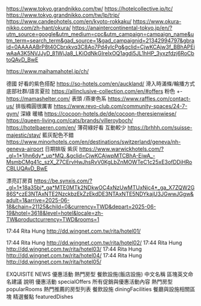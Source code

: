 https://www.tokyo.grandnikko.com/tw/
https://hotelcollective.jp/tc/ 
https://www.tokyo.grandnikko.com/tw/lp/trip/
https://www.candeohotels.com/en/kyoto-rokkaku/
https://www.okura-nikko.com/zh-hant/okura/
https://anaintercontinental-tokyo.jp/en/?utm_source=google&utm_medium=cpc&utm_campaign=campaign_name&utm_term=search_term&gad_source=1&gad_campaignid=21342994797&gbraid=0AAAAABrP8t40Cbrxkvq3C8Ao7Pd4yIcPg&gclid=CjwKCAjw3f_BBhAPEiwAaA3K5NVJJyD_81WjJa8_LKiOdNkGIrelxOQ1agdi5JL1hHP_3yxzfdzj6RoCbtoQAvD_BwE

https://www.maihamahotel.jp/ch/

德國
好看的紫色搭配
https://so-hotels.com/en/auckland/
滑入時滿條/輪播方式 底部社群/語言夏拉
https://allinclusive-collection.com/en/#offers
粉色 +-
https://mamashelter.com/
表頭 /燕麥色系
https://www.raffles.com/contact-us/
排版橢圓很厲害
https://www.revo-club.com/community-spaces/24-7-gym/
深綠 暖橘
https://cocoon-hotels.de/de/cocoon-theresienwiese/
https://queen-living.com/cats/brands/villeroyboch/
https://hotelbaeren.com/en/
薄荷綠好看 互動較少
https://brhhh.com/suisse-majestic/stay/
藍灰配色不錯
https://www.minorhotels.com/en/destinations/switzerland/geneva/nh-geneva-airport
日期排版 紫灰
https://www.warwickhotels.com/?_gl=1*1jhn6dy*_up*MQ..&gclid=CjwKCAjwpMTCBhA-EiwA_-MsmbCMg41c_szX_Z7CErvHwJhsRvV0KgLbZnMOWTeC1c25xE3ofDDjHRoCBLUQAvD_BwE


漂亮訂房頁
https://be.synxis.com/?_gl=1*18a35bj*_ga*MTE0MTk2NDkwOC4xNzUwMTUxNjc4*_ga_X7ZQW2G86S*czE3NTAxNTE2NzckbzEkZzEkdDE3NTAxNTE5NDYkajU3JGwwJGgw&adult=1&arrive=2025-06-18&chain=21125&child=0&currency=TWD&depart=2025-06-19&hotel=3618&level=hotel&locale=zh-TW&productcurrency=TWD&rooms=1



17:44 Rita Hung http://dd.wingnet.com.tw/rita/hotel01/

17:44 Rita Hung http://dd.wingnet.com.tw/rita/hotel02/
17:44 Rita Hung http://dd.wingnet.com.tw/rita/hotel03/
17:44 Rita Hung http://dd.wingnet.com.tw/rita/hotel04/
17:44 Rita Hung http://dd.wingnet.com.tw/rita/hotel05/


EXQUISITE NEWS
優惠活動 熱門房型 餐飲設施(飯店設施)
中文名稱	區塊英文命名建議	說明
優惠活動	specialOffers	所有促銷與優惠活動內容
熱門房型	popularRooms	熱門推薦的房型列表
餐飲設施	diningFacilities	餐廳與設施相關區塊
精選餐點	featuredDishes
